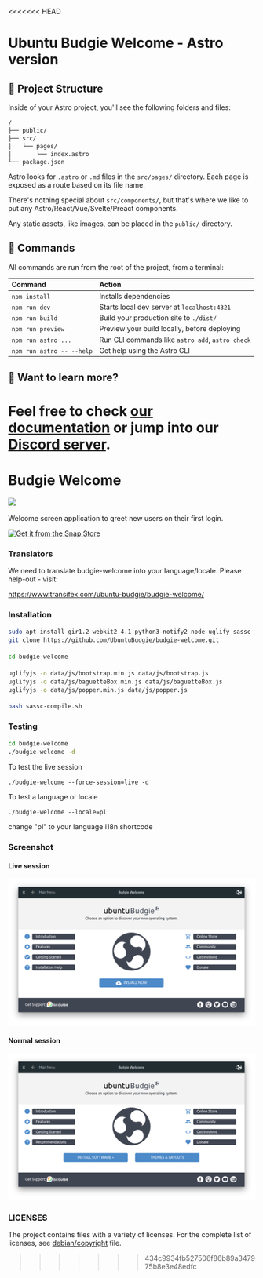 <<<<<<< HEAD
# Ubuntu Budgie Welcome - Astro version



## 🚀 Project Structure

Inside of your Astro project, you'll see the following folders and files:

```text
/
├── public/
├── src/
│   └── pages/
│       └── index.astro
└── package.json
```

Astro looks for `.astro` or `.md` files in the `src/pages/` directory. Each page is exposed as a route based on its file name.

There's nothing special about `src/components/`, but that's where we like to put any Astro/React/Vue/Svelte/Preact components.

Any static assets, like images, can be placed in the `public/` directory.

## 🧞 Commands

All commands are run from the root of the project, from a terminal:

| Command                   | Action                                           |
| :------------------------ | :----------------------------------------------- |
| `npm install`             | Installs dependencies                            |
| `npm run dev`             | Starts local dev server at `localhost:4321`      |
| `npm run build`           | Build your production site to `./dist/`          |
| `npm run preview`         | Preview your build locally, before deploying     |
| `npm run astro ...`       | Run CLI commands like `astro add`, `astro check` |
| `npm run astro -- --help` | Get help using the Astro CLI                     |

## 👀 Want to learn more?

Feel free to check [our documentation](https://docs.astro.build) or jump into our [Discord server](https://astro.build/chat).
=======
Budgie Welcome
==============

[![](https://opencollective.com/ubuntubudgie/tiers/backer.svg?avatarHeight=96)](https://opencollective.com/ubuntubudgie)

Welcome screen application to greet new users on their first login.

[![Get it from the Snap Store](https://snapcraft.io/static/images/badges/en/snap-store-white.svg)](https://snapcraft.io/ubuntu-budgie-welcome)

### Translators

We need to translate budgie-welcome into your language/locale.  Please
help-out - visit:

https://www.transifex.com/ubuntu-budgie/budgie-welcome/

### Installation

```sh
sudo apt install gir1.2-webkit2-4.1 python3-notify2 node-uglify sassc
git clone https://github.com/UbuntuBudgie/budgie-welcome.git

cd budgie-welcome

uglifyjs -o data/js/bootstrap.min.js data/js/bootstrap.js
uglifyjs -o data/js/baguetteBox.min.js data/js/baguetteBox.js
uglifyjs -o data/js/popper.min.js data/js/popper.js

bash sassc-compile.sh
```

### Testing

```sh
cd budgie-welcome
./budgie-welcome -d
```

To test the live session

    ./budgie-welcome --force-session=live -d
    
To test a language or locale

    ./budgie-welcome --locale=pl
    
change "pl" to your language i18n shortcode

### Screenshot
#### Live session
![Screenshot of Budgie Remix Welcome App](https://raw.githubusercontent.com/UbuntuBudgie/budgie-welcome/master/screenshot-live-session.png)

#### Normal session
![Screenshot of Budgie Remix Welcome App](https://raw.githubusercontent.com/UbuntuBudgie/budgie-welcome/master/screenshot-normal-session.png)

### LICENSES
  The project contains files with a variety of licenses.
  For the complete list of licenses, see [debian/copyright](https://github.com/budgie-remix/budgie-welcome/blob/master/debian/copyright) file.
>>>>>>> 434c9934fb527506f86b89a347975b8e3e48edfc
